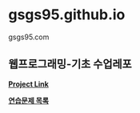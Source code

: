 # gsgs95.github.io
gsgs95.com

웹프로그래밍-기초 수업레포
---
**[Project Link](https://gsgs95.github.io "Project:Intro")**

**[연습문제 목록](https://gsgs95.github.io/practice "연습문제 목록")**
